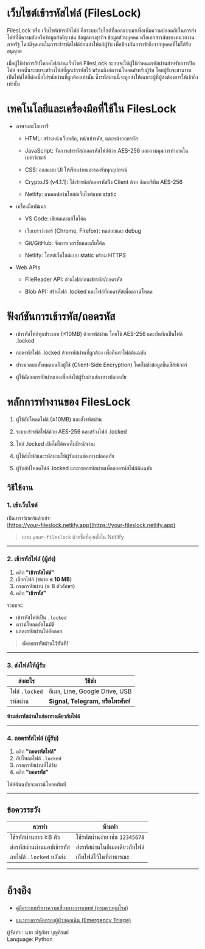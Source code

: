 # เว็บไซต์เข้ารหัสไฟล์ (FilesLock)
FilesLock หรือ เว็บไซต์เข้ารหัสไฟล์ คือระบบเว็บไซต์ที่ออกแบบมาเพื่อเพิ่มความปลอดภัยในการส่งไฟล์ที่มีความลับหรือข้อมูลสำคัญ เช่น ข้อมูลทางธุรกิจ ข้อมูลส่วนบุคคล หรือเอกสารลับของหน่วยงานภาครัฐ โดยมีจุดเด่นในการเข้ารหัสไฟล์ก่อนส่งให้แก่ผู้รับ เพื่อป้องกันการเข้าถึงจากบุคคลที่ไม่ได้รับอนุญาต

เมื่อผู้ใช้ทำการอัปโหลดไฟล์ผ่านเว็บไซต์ FilesLock ระบบจะให้ผู้ใช้กำหนดรหัสผ่านสำหรับการเปิดไฟล์ จากนั้นระบบจะสร้างไฟล์ที่ถูกเข้ารหัสไว้ พร้อมลิงก์ดาวน์โหลดสำหรับผู้รับ โดยผู้รับจะสามารถเปิดไฟล์ได้ก็ต่อเมื่อใส่รหัสผ่านที่ถูกต้องเท่านั้น ซึ่งรหัสผ่านนี้จะถูกส่งให้เฉพาะผู้ที่ผู้ส่งต้องการให้เข้าถึงเท่านั้น

# เทคโนโลยีและเครื่องมือที่ใช้ใน FilesLock
- ภาษาและไลบรารี
  - HTML: สร้างหน้าเว็บหลัก, หน้าเข้ารหัส, และหน้าถอดรหัส
    
  - JavaScript: จัดการเข้ารหัส/ถอดรหัสไฟล์ด้วย AES-256 และควบคุมการทำงานในเบราว์เซอร์
    
  - CSS: ออกแบบ UI ให้เรียบง่ายและรองรับทุกอุปกรณ์
    
  - CryptoJS (v4.1.1): ใช้เข้ารหัส/ถอดรหัสฝั่ง Client ด้วย  อัลกอริทึม AES-256
    
  - Netlify: แพลตฟอร์มโฮสต์เว็บไซต์แบบ static

- เครื่องมือพัฒนา
  - VS Code: เขียนและแก้ไขโค้ด
    
  - เว็บเบราว์เซอร์ (Chrome, Firefox): ทดสอบและ debug
    
  - Git/GitHub: จัดการเวอร์ชันและเก็บโค้ด
    
  - Netlify: โฮสต์เว็บไซต์แบบ static พร้อม HTTPS
    
    
- Web APIs
  - FileReader API: อ่านไฟล์ก่อนเข้ารหัส/ถอดรหัส
    
  - Blob API: สร้างไฟล์ .locked และไฟล์ที่ถอดรหัสเพื่อดาวน์โหลด

# ฟังก์ชันการเข้ารหัส/ถอดรหัส
- เข้ารหัสไฟล์ทุกประเภท (≤10MB) ด้วยรหัสผ่าน โดยใช้ AES-256 และบันทึกเป็นไฟล์ .locked
  
- ถอดรหัสไฟล์ .locked ด้วยรหัสผ่านที่ถูกต้อง เพื่อคืนค่าไฟล์ต้นฉบับ
  
- ประมวลผลทั้งหมดบนฝั่งผู้ใช้ (Client-Side Encryption) โดยไม่ส่งข้อมูลขึ้นเซิร์ฟเวอร์
  
- ผู้ใช้คัดลอกรหัสผ่านเองเพื่อส่งให้ผู้รับผ่านช่องทางปลอดภัย

# หลักการทำงานของ FilesLock
1. ผู้ใช้อัปโหลดไฟล์ (≤10MB) และตั้งรหัสผ่าน
   
2. ระบบเข้ารหัสไฟล์ด้วย AES-256 และสร้างไฟล์ .locked
   
3. ไฟล์ .locked เปิดไม่ได้หากไม่มีรหัสผ่าน
   
4. ผู้ใช้ส่งไฟล์และรหัสผ่านให้ผู้รับผ่านช่องทางปลอดภัย
   
5. ผู้รับอัปโหลดไฟล์ .locked และกรอกรหัสผ่านเพื่อถอดรหัสไฟล์ต้นฉบับ

## วิธีใช้งาน

### 1. เข้าเว็บไซต์
เปิดเบราว์เซอร์แล้วเข้า:  
[https://your-fileslock.netlify.app](https://your-fileslock.netlify.app)

> แทน `your-fileslock` ด้วยชื่อที่คุณตั้งใน Netlify

---

### 2. เข้ารหัสไฟล์ (ผู้ส่ง)

1. คลิก **"เข้ารหัสไฟล์"**
2. เลือกไฟล์ (ขนาด **≤ 10 MB**)
3. กรอกรหัสผ่าน (≥ 8 ตัวอักษร)
4. คลิก **"เข้ารหัส"**

ระบบจะ:
- เข้ารหัสไฟล์เป็น `.locked`
- ดาวน์โหลดอัตโนมัติ
- แสดงรหัสผ่านให้คัดลอก

> **คัดลอกรหัสผ่านไว้ทันที!**

---

### 3. ส่งไฟล์ให้ผู้รับ

| ส่งอะไร | วิธีส่ง |
|--------|--------|
| ไฟล์ `.locked` | อีเมล, Line, Google Drive, USB |
| รหัสผ่าน | **Signal, Telegram, หรือโทรศัพท์** |

**ห้ามส่งรหัสผ่านในช่องทางเดียวกับไฟล์**

---

### 4. ถอดรหัสไฟล์ (ผู้รับ)

1. คลิก **"ถอดรหัสไฟล์"**
2. อัปโหลดไฟล์ `.locked`
3. กรอกรหัสผ่านที่ได้รับ
4. คลิก **"ถอดรหัส"**

ไฟล์ต้นฉบับจะดาวน์โหลดทันที

---

## ข้อควรระวัง

| ควรทำ | ห้ามทำ |
|------|--------|
| ใช้รหัสผ่านยาว ≥8 ตัว | ใช้รหัสผ่านง่าย เช่น `12345678` |
| ส่งรหัสผ่านผ่านแอปเข้ารหัส | ส่งรหัสผ่านในอีเมลเดียวกับไฟล์ |
| ลบไฟล์ `.locked` หลังส่ง | เก็บไฟล์ไว้ในที่สาธารณะ |

---

# อ้างอิง
- [คู่มือระบบบริหารความเสี่ยงทางการแพทย์ (กรมควบคุมโรค)](
https://ddc.moph.go.th/uploads/ckeditor2//files/SP%20%E0%B8%84%E0%B8%B9%E0%B9%88%E0%B8%A1%E0%B8%B7%E0%B8%AD%E0%B8%A3%E0%B8%B0%E0%B8%9A%E0%B8%9A%E0%B8%9A%E0%B8%A3%E0%B8%B4%E0%B8%AB%E0%B8%B2%E0%B8%A3%E0%B8%84%E0%B8%A7%E0%B8%B2%E0%B8%A1%E0%B9%80%E0%B8%AA%E0%B8%B5%E0%B9%88%E0%B8%A2%E0%B8%87.pdf)

- [แนวทางการคัดกรองผู้ป่วยฉุกเฉิน (Emergency Triage)](
https://skko.moph.go.th/dward/document_file/h_nikomnamoun/training_file_name/20230925100821_1483201537.pdf)


ผู้จัดทำ : นาย ณัฐภัทร บุญภิรมย์  
Language: Python

